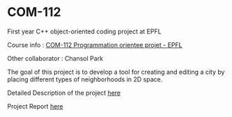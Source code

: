# COM-112
First year C++ object-oriented coding project at EPFL

Course info : [COM-112 Programmation orientee projet - EPFL](https://edu.epfl.ch/studyplan/fr/propedeutique/microtechnique/coursebook/programmation-orientee-projet-COM-112-A)

Other collaborator : Chansol Park

The goal of this project is to develop a tool for creating and editing a city by placing different types of neighborhoods in 2D space.

Detailed Description of the project [here](https://drive.google.com/file/d/1-vVt0RWz9ZMaCS6nLSLXk0zKBXGdii9h/view?usp=share_link)

Project Report [here](https://drive.google.com/file/d/1YVIvPPgpCF9Pn_ZEALvkcl0IcbnN8fFK/view?usp=sharing)
